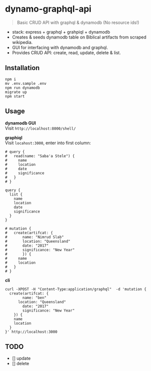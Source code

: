 # dynamo-graphql-api

> Basic CRUD API with graphql & dynamodb (No resource ids!)

- stack: express + graphql + grahpiql + dynamodb
- Creates & seeds dynamodb table on Biblical artifacts from scraped wikipedia.  
- GUI for interfacing with dynamodb and graphql.  
- Provides CRUD API: create, read, update, delete & list.  


## Installation

```
npm i
mv .env.sample .env
npm run dynamodb
migrate up
npm start
```

## Usage

**dynamodb GUI**  
Visit `http://localhost:8000/shell/`

**graphiql**  
Visit `locahost:3000`, enter into first column:
```
# query {
#   read(name: "Saba'a Stele") {
#     name
#     location
#     date
#     significance
#   }
# }

query {
  list {
    name
    location
    date
    significance
  }
}

# mutation {
#   create(artifcat: {
#     	name: "Nimrud Slab"
#       location: "Queensland"
#     	date: "2017"
#     	significance: "New Year"
#   	}) {
#     name
#     location
#   }
# }
```

**cli**  
```
curl -XPOST -H "Content-Type:application/graphql"  -d 'mutation {
  create(artifcat: {
    	name: "ben"
      location: "Queensland"
    	date: "2017"
    	significance: "New Year"
  	}) {
    name
    location
  }
}' http://localhost:3000
```

## TODO
- [] update
- [] delete
